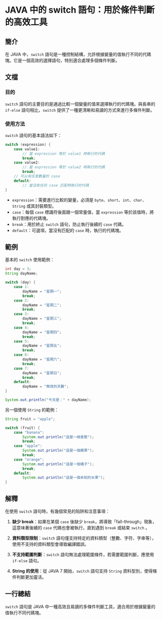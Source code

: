 <!--
Meta Description: # JAVA 中的 switch 語句：用於條件判斷的高效工具 ## 簡介 在 JAVA 中，`switch` 語句是一種控制結構，允許根據變量的值執行不同的代碼塊。它是一個高效的選擇語句，特別適合處理多個條件判斷。 ## 文檔 ### 目的 `switch` 語句的主要目的是通過比較一個變量的值來...
Meta Keywords: case, switch, break, dayname, java
-->

# JAVA 中的 switch 語句：用於條件判斷的高效工具

## 簡介
在 JAVA 中，`switch` 語句是一種控制結構，允許根據變量的值執行不同的代碼塊。它是一個高效的選擇語句，特別適合處理多個條件判斷。

## 文檔
### 目的
`switch` 語句的主要目的是通過比較一個變量的值來選擇執行的代碼塊。與長串的 `if-else` 語句相比，`switch` 提供了一種更清晰和易讀的方式來進行多條件判斷。

### 使用方法
`switch` 語句的基本語法如下：

```java
switch (expression) {
    case value1:
        // 當 expression 等於 value1 時執行的代碼
        break;
    case value2:
        // 當 expression 等於 value2 時執行的代碼
        break;
    // 可以有任意數量的 case
    default:
        // 當沒有任何 case 匹配時執行的代碼
}
```

- `expression`：需要進行比較的變量，必須是 `byte`、`short`、`int`、`char`、`String` 或其封裝類型。
- `case`：每個 `case` 標識符後面跟一個常量值，當 `expression` 等於該值時，將執行對應的代碼塊。
- `break`：用於終止 `switch` 語句，防止執行後續的 `case` 代碼。
- `default`：可選項，當沒有匹配的 `case` 時，執行的代碼塊。

## 範例
基本的 `switch` 使用範例：

```java
int day = 3;
String dayName;

switch (day) {
    case 1:
        dayName = "星期一";
        break;
    case 2:
        dayName = "星期二";
        break;
    case 3:
        dayName = "星期三";
        break;
    case 4:
        dayName = "星期四";
        break;
    case 5:
        dayName = "星期五";
        break;
    case 6:
        dayName = "星期六";
        break;
    case 7:
        dayName = "星期日";
        break;
    default:
        dayName = "無效的天數";
}

System.out.println("今天是：" + dayName);
```

另一個使用 `String` 的範例：

```java
String fruit = "apple";

switch (fruit) {
    case "banana":
        System.out.println("這是一根香蕉");
        break;
    case "apple":
        System.out.println("這是一個蘋果");
        break;
    case "orange":
        System.out.println("這是一個橘子");
        break;
    default:
        System.out.println("這是一個未知的水果");
}
```

## 解釋
在使用 `switch` 語句時，有幾個常見的陷阱和注意事項：

1. **缺少 break**：如果在某個 `case` 後缺少 `break`，將導致「fall-through」現象，這意味著後續的 `case` 代碼也會被執行，直到遇到 `break` 或結束 `switch` 。
   
2. **資料類型限制**：`switch` 語句僅支持特定的資料類型（整數、字符、字串等），使用不支持的資料類型會導致編譯錯誤。

3. **不支持範圍判斷**：`switch` 語句無法處理範圍條件，若需要範圍判斷，應使用 `if-else` 語句。

4. **String 的使用**：從 JAVA 7 開始，`switch` 語句支持 `String` 資料型別，使得條件判斷更加靈活。

## 一行總結
`switch` 語句是 JAVA 中一種高效且易讀的多條件判斷工具，適合用於根據變量的值執行不同代碼塊。